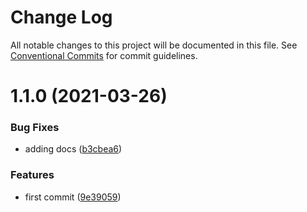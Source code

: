 # Change Log

All notable changes to this project will be documented in this file.
See [Conventional Commits](https://conventionalcommits.org) for commit guidelines.

# 1.1.0 (2021-03-26)


### Bug Fixes

* adding docs ([b3cbea6](https://github.com/ventoji/lerna-project/commit/b3cbea6460296cd414fb5863ad77dced32977fde))


### Features

* first commit ([9e39059](https://github.com/ventoji/lerna-project/commit/9e39059a15026fefbdc05a0f9c3ebfc1391d1fd2))
